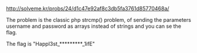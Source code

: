 http://solveme.kr/probs/24/d1c47e92af8c3db5fa3761d85770468a/

The problem is the classic php strcmp() problem, of sending the parameters username and password as arrays instead of strings and you can se the flag.

The flag is "HappI3st_*********_1ifE"
